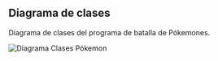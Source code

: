 ## Diagrama de clases

Diagrama de clases del programa de batalla de Pókemones.

![Diagrama Clases Pókemon](https://github.com/nar-ran/Pokemon/assets/143750294/fff36524-569a-46b3-a10e-e483ba4dd7c5)
